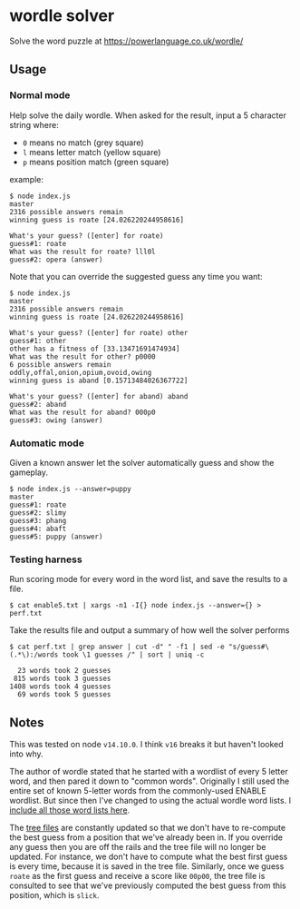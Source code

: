 # wordle solver
Solve the word puzzle at https://powerlanguage.co.uk/wordle/

## Usage

### Normal mode
Help solve the daily wordle. When asked for the result, input a 5 character string where:
- `0` means no match (grey square)
- `l` means letter match (yellow square)
- `p` means position match (green square)

example:
```
$ node index.js                                                                                                                master
2316 possible answers remain
winning guess is roate [24.026220244958616]

What's your guess? ([enter] for roate) 
guess#1: roate
What was the result for roate? lll0l
guess#2: opera (answer)
```

Note that you can override the suggested guess any time you want:
```
$ node index.js                                                                                                                master
2316 possible answers remain
winning guess is roate [24.026220244958616]

What's your guess? ([enter] for roate) other
guess#1: other
other has a fitness of [33.13471691474934]
What was the result for other? p0000
6 possible answers remain
oddly,offal,onion,opium,ovoid,owing
winning guess is aband [0.15713484026367722]

What's your guess? ([enter] for aband) aband
guess#2: aband
What was the result for aband? 000p0
guess#3: owing (answer)
```

### Automatic mode
Given a known answer let the solver automatically guess and show the gameplay.

```
$ node index.js --answer=puppy                                                                                                 master
guess#1: roate
guess#2: slimy
guess#3: phang
guess#4: abaft
guess#5: puppy (answer)

```

### Testing harness
Run scoring mode for every word in the word list, and save the results to a file.
``` 
$ cat enable5.txt | xargs -n1 -I{} node index.js --answer={} > perf.txt
```

Take the results file and output a summary of how well the solver performs
```
$ cat perf.txt | grep answer | cut -d" " -f1 | sed -e "s/guess#\(.*\):/words took \1 guesses /" | sort | uniq -c

  23 words took 2 guesses 
 815 words took 3 guesses 
1408 words took 4 guesses 
  69 words took 5 guesses 
```

## Notes
This was tested on node `v14.10.0`. I think `v16` breaks it but haven't looked into why.

The author of wordle stated that he started with a wordlist of every 5 letter word, and then pared it down to "common words". Originally I still used the entire set of known 5-letter words from the commonly-used ENABLE wordlist. But since then I've changed to using the actual wordle word lists. I [include all those word lists here](./wordlists/).

The [tree files](./trees) are constantly updated so that we don't have to re-compute the best guess from a position that we've already been in. If you override any guess then you are off the rails and the tree file will no longer be updated. For instance, we don't have to compute what the best first guess is every time, because it is saved in the tree file. Similarly, once we guess `roate` as the first guess and receive a score like `00p00`, the tree file is consulted to see that we've previously computed the best guess from this position, which is `slick`.

